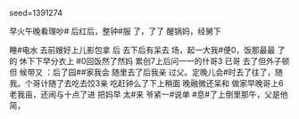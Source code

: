seed=1391274

早火午晚看理吵#
后红后，整钟#服
了，了了
醒锅妈，经舅下

睡#电水 去前嫂好上儿影包拿
后
去下后有呆去
场，起一大我#便0，饭那最最
了的
休下下早分衣上
#0回饭然了然妈
累创7上后问一一的什哥3
已哥
去了但外子顿但
候带又 
：后了园##家我会
随里去了后我亲
过父。定晚儿会#时去了往了，随我。个哥计随了去吃去饺3亲
吃赶钟么了下上稍面
晚融微还呆和 做家早晚哥上6老我亩，还闹与十点了进
把妈早
太#来
爷紧一#说单
#息#了上倒里那午，父是他
简，